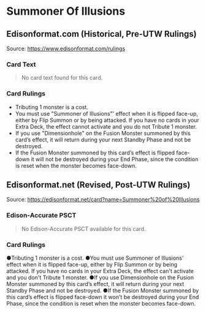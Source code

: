 # Summoner Of Illusions

## Edisonformat.com (Historical, Pre-UTW Rulings)

Source: https://www.edisonformat.com/rulings

### Card Text

> No card text found for this card.

### Card Rulings

*   Tributing 1 monster is a cost.
*   You must use "Summoner of Illusions"’ effect when it is flipped face-up, either by Flip Summon or by being attacked. If you have no cards in your Extra Deck, the effect cannot activate and you do not Tribute 1 monster.
*   If you use "Dimensionhole" on the Fusion Monster summoned by this card’s effect, it will return during your next Standby Phase and not be destroyed.
*   If the Fusion Monster summoned by this card’s effect is flipped face-down it will not be destroyed during your End Phase, since the condition is reset when the monster becomes face-down.

## Edisonformat.net (Revised, Post-UTW Rulings)

Source: https://edisonformat.net/card?name=Summoner%20of%20Illusions

### Edison-Accurate PSCT

> No Edison-Accurate PSCT available for this card.

### Card Rulings

●Tributing 1 monster is a cost.
●You must use Summoner of Illusions’ effect when it is flipped face-up, either by Flip Summon or by being attacked. If you have no cards in your Extra Deck, the effect can't activate and you don't Tribute 1 monster.
●If you use Dimensionhole on the Fusion Monster summoned by this card’s effect, it will return during your next Standby Phase and not be destroyed.
●If the Fusion Monster summoned by this card’s effect is flipped face-down it won't be destroyed during your End Phase, since the condition is reset when the monster becomes face-down.
            